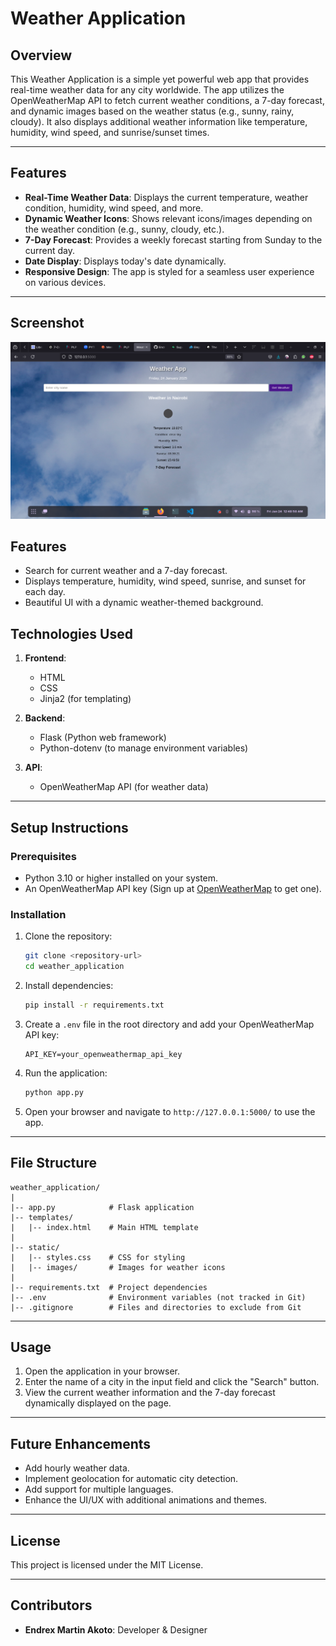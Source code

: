 # Weather Application

## Overview
This Weather Application is a simple yet powerful web app that provides real-time weather data for any city worldwide. The app utilizes the OpenWeatherMap API to fetch current weather conditions, a 7-day forecast, and dynamic images based on the weather status (e.g., sunny, rainy, cloudy). It also displays additional weather information like temperature, humidity, wind speed, and sunrise/sunset times.

---

## Features

- **Real-Time Weather Data**: Displays the current temperature, weather condition, humidity, wind speed, and more.
- **Dynamic Weather Icons**: Shows relevant icons/images depending on the weather condition (e.g., sunny, cloudy, etc.).
- **7-Day Forecast**: Provides a weekly forecast starting from Sunday to the current day.
- **Date Display**: Displays today's date dynamically.
- **Responsive Design**: The app is styled for a seamless user experience on various devices.

---

## Screenshot

![Weather App Screenshot](./static/images/screenshot.png)

## Features
- Search for current weather and a 7-day forecast.
- Displays temperature, humidity, wind speed, sunrise, and sunset for each day.
- Beautiful UI with a dynamic weather-themed background.


## Technologies Used

1. **Frontend**:
   - HTML
   - CSS
   - Jinja2 (for templating)

2. **Backend**:
   - Flask (Python web framework)
   - Python-dotenv (to manage environment variables)

3. **API**:
   - OpenWeatherMap API (for weather data)

---

## Setup Instructions

### Prerequisites

- Python 3.10 or higher installed on your system.
- An OpenWeatherMap API key (Sign up at [OpenWeatherMap](https://openweathermap.org/) to get one).

### Installation

1. Clone the repository:
   ```bash
   git clone <repository-url>
   cd weather_application
   ```

2. Install dependencies:
   ```bash
   pip install -r requirements.txt
   ```

3. Create a `.env` file in the root directory and add your OpenWeatherMap API key:
   ```plaintext
   API_KEY=your_openweathermap_api_key
   ```

4. Run the application:
   ```bash
   python app.py
   ```

5. Open your browser and navigate to `http://127.0.0.1:5000/` to use the app.

---

## File Structure

```
weather_application/
|
|-- app.py            # Flask application
|-- templates/
|   |-- index.html    # Main HTML template
|
|-- static/
|   |-- styles.css    # CSS for styling
|   |-- images/       # Images for weather icons
|
|-- requirements.txt  # Project dependencies
|-- .env              # Environment variables (not tracked in Git)
|-- .gitignore        # Files and directories to exclude from Git
```

---

## Usage

1. Open the application in your browser.
2. Enter the name of a city in the input field and click the "Search" button.
3. View the current weather information and the 7-day forecast dynamically displayed on the page.

---

## Future Enhancements

- Add hourly weather data.
- Implement geolocation for automatic city detection.
- Add support for multiple languages.
- Enhance the UI/UX with additional animations and themes.

---

## License

This project is licensed under the MIT License.

---

## Contributors

- **Endrex Martin Akoto**: Developer & Designer

